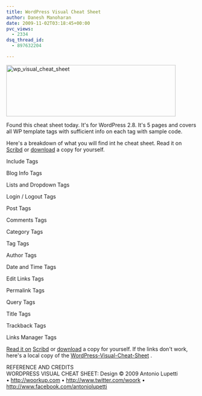 ```yaml
---
title: WordPress Visual Cheat Sheet
author: Danesh Manoharan
date: 2009-11-02T03:18:45+00:00
pvc_views:
  - 2334
dsq_thread_id:
  - 897632204

---
```

[<img loading="lazy" class="alignnone size-medium wp-image-1819" title="wp_visual_cheat_sheet" src="/wp-content/uploads/2009/11/wp_visual_cheat_sheet-449x136.jpg" alt="wp_visual_cheat_sheet" width="449" height="136" srcset="/wp-content/uploads/2009/11/wp_visual_cheat_sheet-449x136.jpg 449w, /wp-content/uploads/2009/11/wp_visual_cheat_sheet.jpg 658w" sizes="(max-width: 449px) 100vw, 449px" />][1]

Found this cheat sheet today. It's for WordPress 2.8. It's 5 pages and covers all WP template tags with sufficient info on each tag with sample code.

<!--more-->

Here's a breakdown of what you will find int he cheat sheet. Read it on [Scribd][2] or [download][3] a copy for yourself.

Include Tags

Blog Info Tags

Lists and Dropdown Tags

Login / Logout Tags

Post Tags

Comments Tags

Category Tags

Tag Tags

Author Tags

Date and Time Tags

Edit Links Tags

Permalink Tags

Query Tags

Title Tags

Trackback Tags

Links Manager Tags

[Read it on][4] [Scribd][2] or [download][3] a copy for yourself. If the links don't work, here's a local copy of the [WordPress-Visual-Cheat-Sheet][5] .

REFERENCE AND CREDITS  
WORDPRESS VISUAL CHEAT SHEET: Design © 2009 Antonio Lupetti  
• http://woorkup.com • http://www.twitter.com/woork • http://www.facebook.com/antoniolupetti

 [1]: /wp-content/uploads/2009/11/wp_visual_cheat_sheet.jpg
 [2]: http://www.scribd.com/doc/21982552/WordPress-2-8-Visual-Cheat-Sheet?autodown=pdf
 [3]: http://www.scribd.com/document_downloads/21982552?extension=pdf
 [4]: /wp-content/uploads/2009/11/WordPress-Visual-Cheat-Sheet.pdf
 [5]: ../wp-content/uploads/2009/11/WordPress-Visual-Cheat-Sheet.pdf